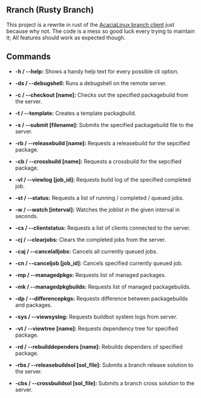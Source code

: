 ## Rranch (Rusty Branch)

This project is a rewrite in rust of the [AcaciaLinux branch client](https://github.com/AcaciaLinux/branch) just because why not. The code is a mess so good luck every trying to maintain it; All features should work as expected though.



## Commands

* **-h / --help:** Shows a handy help text for every possible cli option.

* **-ds / --debugshell:** Runs a debugshell on the remote server.

* **-c / --checkout [name]:** Checks out the specified packagebuild from the server.

* **-t / --template:** Creates a template packagbuild.

* **-s / --submit [filename]:** Submits the specified packagebuild file to the server.

* **-rb / --releasebuild [name]:** Requests a releasebuild for the sepcified package.

* **-cb / --crossbuild [name]:** Requests a crossbuild for the sepcified package.

* **-vl / --viewlog [job_id]:** Requests build log of the specified completed job.

* **-st / --status:** Requests a list of running / completed / queued jobs.

* **-w / --watch [interval]:** Watches the joblist in the given interval in seconds.

* **-cs / --clientstatus:** Requests a list of clients connected to the server.

* **-cj / --clearjobs:** Clears the completed jobs from the server.

* **-caj / --cancelalljobs:** Cancels all currently queued jobs.

* **-cn / --canceljob [job_id]:** Cancels specified currently queued job.

* **-mp / --managedpkgs:** Requests list of managed packages.

* **-mk / --managedpkgbuilds:** Requests list of managed packagebuilds.

* **-dp / --differencepkgs:** Requests difference between packagebuilds and packages.

* **-sys / --viewsyslog:** Requests buildbot system logs from server.

* **-vt / --viewtree [name]:** Requests dependency tree for specified package.

* **-rd / --rebuilddependers [name]:** Rebuilds dependers of specified package.

* **-rbs / --releasebuildsol [sol_file]:** Submits a branch release solution to the server.

* **-cbs / --crossbuildsol [sol_file]:** Submits a branch cross solution to the server.